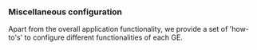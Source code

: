 ### Miscellaneous configuration

Apart from the overall application functionality, we provide a set of 'how-to's' to configure
different functionalities of each GE.
